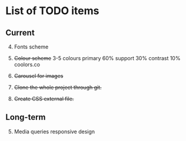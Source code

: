 # List of TODO items

## Current


4. Fonts scheme

3. ~~Colour scheme~~
3-5 colours
primary 60%
support 30%
contrast 10%
coolors.co

1. ~~Carousel for images~~


2. ~~Clone the whole project through git.~~
3. ~~Create CSS external file.~~

## Long-term

5. Media queries responsive design
